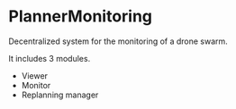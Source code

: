 # PlannerMonitoring
Decentralized system for the monitoring of a drone swarm.

It includes 3 modules.
- Viewer
- Monitor
- Replanning manager
